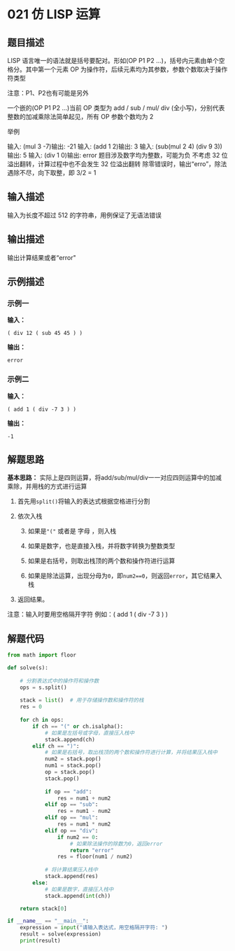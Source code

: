 # 021 仿 LISP 运算

## 题目描述

LISP 语言唯一的语法就是括号要配对。形如(OP P1 P2 ...)，括号内元素由单个空格分。其中第一个元素 OP 为操作符，后续元素均为其参数，参数个数取决于操作符类型

注意：P1、P2也有可能是另外

一个嵌的(OP P1 P2 ...)当前 OP 类型为 add / sub / mul/ div (全小写)，分别代表整数的加减乘除法简单起见，所有 OP 参数个数均为 2

举例

输入:  (mul 3 -7)输出: -21
输入:  (add 1 2)输出: 3
输入:  (sub(mul 2 4) (div 9 3))输出: 5
输入:  (div 1 0)输出: error 题目涉及数字均为整数，可能为负
不考虑 32 位溢出翻转，计算过程中也不会发生 32 位溢出翻转 除零错误时，输出“erro”，除法遇除不尽，向下取整，即 3/2 = 1

## 输入描述

输入为长度不超过 512 的字符串，用例保证了无语法错误

## 输出描述

输出计算结果或者“error"

## 示例描述

### 示例一

**输入：**

```Plain Text
( div 12 ( sub 45 45 ) )
```

**输出：**

```Plain Text
error
```

### 示例二

**输入：**

```Plain Text
( add 1 ( div -7 3 ) )
```

**输出：**

```Plain Text
-1
```

## 解题思路

**基本思路：** 实际上是四则运算，将add/sub/mul/div一一对应四则运算中的加减乘除，并用栈的方式进行运算

1. 首先用`split()`将输入的表达式根据空格进行分割

2. 依次入栈

    3. 如果是`"("` 或者是 字母 ，则入栈

    4. 如果是数字，也是直接入栈，并将数字转换为整数类型

    5. 如果是右括号，则取出栈顶的两个数和操作符进行运算

    6. 如果是除法运算，出现分母为`0`，即`num2==0`，则返回`error`，其它结果入栈

7. 返回结果。

注意：输入时要用空格隔开字符 例如：( add 1 ( div -7 3 ) )

## 解题代码

```Python
from math import floor

def solve(s):
    
    # 分割表达式中的操作符和操作数
    ops = s.split()
    
    stack = list()  # 用于存储操作数和操作符的栈
    res = 0
    
    for ch in ops:
        if ch == "(" or ch.isalpha():
            # 如果是左括号或字母，直接压入栈中
            stack.append(ch)
        elif ch == ")":
            # 如果是右括号，取出栈顶的两个数和操作符进行计算，并将结果压入栈中
            num2 = stack.pop()
            num1 = stack.pop()
            op = stack.pop()
            stack.pop()
            
            if op == "add":
                res = num1 + num2
            elif op == "sub":
                res = num1 - num2
            elif op == "mul":
                res = num1 * num2
            elif op == "div":
                if num2 == 0:
                    # 如果除法操作的除数为0，返回error
                    return "error"
                res = floor(num1 / num2)
            
            # 将计算结果压入栈中
            stack.append(res)
        else:
            # 如果是数字，直接压入栈中
            stack.append(int(ch))

    return stack[0]

if __name__ == "__main__":
    expression = input("请输入表达式，用空格隔开字符: ")
    result = solve(expression)
    print(result)
```

